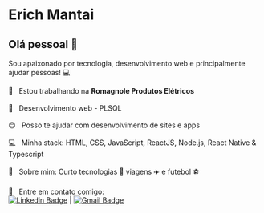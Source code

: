 # Erich Mantai

## Olá pessoal 👋
Sou apaixonado por tecnologia, desenvolvimento web e principalmente ajudar pessoas! :computer:

 :rocket:  &nbsp; Estou trabalhando na **Romagnole Produtos Elétricos**
 <br/><br/> :purple_heart: &nbsp; Desenvolvimento web - PLSQL
 <br/><br/> :blush: &nbsp; Posso te ajudar com desenvolvimento de sites e apps
 <br/><br/> :computer: &nbsp; Minha stack: HTML, CSS, JavaScript, ReactJS, Node.js, React Native & Typescript
 <br/><br/> 💬  &nbsp; Sobre mim: Curto tecnologias :iphone: viagens :airplane: e futebol :soccer:
 <br/><br/> :email: &nbsp; Entre em contato comigo: 
 <br/> [![Linkedin Badge](https://img.shields.io/badge/-ErichMantai-blue?style=flat-square&logo=Linkedin&logoColor=white&link=https://www.linkedin.com/in/erichmantai/)](https://www.linkedin.com/in/erichmantai/) 
| 
[![Gmail Badge](https://img.shields.io/badge/-erickmantai@gmail.com-c14438?style=flat-square&logo=Gmail&logoColor=white&link=mailto:erickmantai@gmail.com)](mailto:erickmantai@gmail.com)
